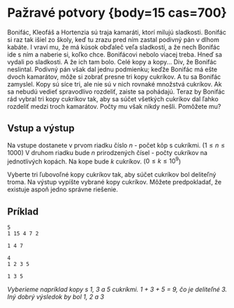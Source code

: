 # Pažravé potvory {body=15 cas=700}

Bonifác, Kleofáš a Hortenzia sú traja kamaráti, ktorí milujú sladkosti. Bonifác si raz tak 
išiel zo školy, keď tu zrazu pred ním zastal podivný pán v dlhom kabáte. I vraví mu, že má 
kúsok obďaleč veľa sladkostí, a že nech Bonifác ide s ním a naberie si, koľko chce. Bonifácovi 
nebolo viacej treba. Hneď sa vydali po sladkosti. A že ich tam bolo. Celé kopy a kopy... Div, 
že Bonifác neslintal. Podivný pán však dal jednu podmienku; keďže Bonifác má ešte dvoch kamarátov, 
môže si zobrať presne tri kopy cukríkov. A tu sa Bonifác zamyslel. Kopy sú síce tri, ale nie sú v nich 
rovnaké množstvá cukríkov. Ak sa nebudú vedieť spravodlivo rozdeliť, zaiste sa pohádajú. Teraz 
by Bonifác rád vybral tri kopy cukríkov tak, aby sa súčet všetkých cukríkov dal ľahko rozdeliť 
medzi troch kamarátov. Počty mu však nikdy nešli. Pomôžete mu?

## Vstup a výstup

Na vstupe dostanete v prvom riadku číslo $n$ - počet kôp s cukríkmi. ($1 \leq n \leq 1000$)
V druhom riadku bude $n$ prirodzených čísel - počty cukríkov na jednotlivých kopách. Na kope bude $k$ cukríkov. ($0 \leq k \leq 10^9$)

Vyberte tri ľubovoľné kopy cukríkov tak, aby súčet cukríkov bol deliteľný troma. Na výstup vypíšte 
vybrané kopy cukríkov. Môžete predpokladať, že existuje aspoň jedno správne riešenie.

## Príklad

```vstup
5
1 15 4 7 2
```

```vystup
1 4 7
```

```vstup
4
1 2 3 5
```

```vystup
1 3 5
```

_Vyberieme napríklad kopy s 1, 3 a 5 cukríkmi. 1 + 3 + 5 = 9, čo je deliteľné 3. Iný dobrý výsledok by bol 1, 2 a 3_
